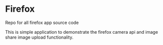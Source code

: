 Firefox
=======

Repo for all firefox app source code

This is simple application to demonstrate the firefox camera api 
and image share image upload functionality.
